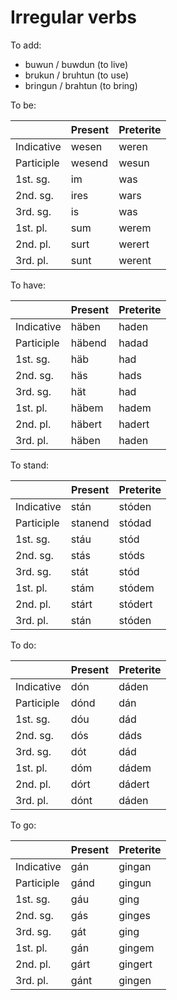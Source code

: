 # Irregular verbs

To add:

- buwun / buwdun (to live)
- brukun / bruhtun (to use)
- bringun / brahtun (to bring)

To be:

|            | Present | Preterite |
| ---------- | ------- | --------- |
| Indicative | wesen   | weren     |
| Participle | wesend  | wesun     |
| 1st. sg.   | im      | was       |
| 2nd. sg.   | ires    | wars      |
| 3rd. sg.   | is      | was       |
| 1st. pl.   | sum     | werem     |
| 2nd. pl.   | surt    | werert    |
| 3rd. pl.   | sunt    | werent    |

To have:

|            | Present | Preterite |
| ---------- | ------- | --------- |
| Indicative | häben   | haden     |
| Participle | häbend  | hadad     |
| 1st. sg.   | häb     | had       |
| 2nd. sg.   | häs     | hads      |
| 3rd. sg.   | hät     | had       |
| 1st. pl.   | häbem   | hadem     |
| 2nd. pl.   | häbert  | hadert    |
| 3rd. pl.   | häben   | haden     |

To stand:

|            | Present | Preterite |
| ---------- | ------- | --------- |
| Indicative | stán    | stóden    |
| Participle | stanend | stódad    |
| 1st. sg.   | stáu    | stód      |
| 2nd. sg.   | stás    | stóds     |
| 3rd. sg.   | stát    | stód      |
| 1st. pl.   | stám    | stódem    |
| 2nd. pl.   | stárt   | stódert   |
| 3rd. pl.   | stán    | stóden    |

To do:

|            | Present | Preterite |
| ---------- | ------- | --------- |
| Indicative | dón     | dáden     |
| Participle | dónd    | dán       |
| 1st. sg.   | dóu     | dád       |
| 2nd. sg.   | dós     | dáds      |
| 3rd. sg.   | dót     | dád       |
| 1st. pl.   | dóm     | dádem     |
| 2nd. pl.   | dórt    | dádert    |
| 3rd. pl.   | dónt    | dáden     |

To go:

|            | Present | Preterite |
| ---------- | ------- | --------- |
| Indicative | gán     | gingan    |
| Participle | gánd    | gingun    |
| 1st. sg.   | gáu     | ging      |
| 2nd. sg.   | gás     | ginges    |
| 3rd. sg.   | gát     | ging      |
| 1st. pl.   | gán     | gingem    |
| 2nd. pl.   | gárt    | gingert   |
| 3rd. pl.   | gánt    | gingen    |
